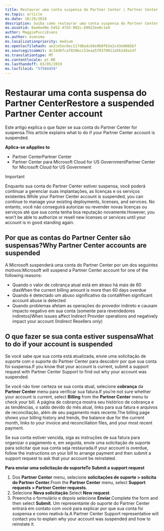 ```yaml
---
title: Restaurar uma conta suspensa do Partner Center | Partner Center
ms.topic: article
ms.date: 10/29/2018
description: Saiba como restaurar uma conta suspensa do Partner Center, por que acontece a suspensão da conta de parceiro e como você pode usar sua conta durante a suspensão.
ms.assetid: 0ae6ed9e-5452-47d3-992c-69922ee0c1e9
author: MaggiePucciEvans
ms.author: evansma
ms.localizationpriority: medium
ms.openlocfilehash: ae2ce5ec0ac117d0adcb9e9b0f63e2c43e906bb7
ms.sourcegitcommit: 4c34d6fcaf020bcc53eaa5f0379011a56149a14f
ms.translationtype: MT
ms.contentlocale: pt-BR
ms.lasthandoff: 03/05/2019
ms.locfileid: "57584459"
---
```

# <a name="restore-a-suspended-partner-center-account"></a><span data-ttu-id="232a9-103">Restaurar uma conta suspensa do Partner Center</span><span class="sxs-lookup"><span data-stu-id="232a9-103">Restore a suspended Partner Center account</span></span>

<span data-ttu-id="232a9-104">Este artigo explica o que fazer se sua conta do Partner Center for suspensa.</span><span class="sxs-lookup"><span data-stu-id="232a9-104">This article explains what to do if your Partner Center account is suspended.</span></span>

<span data-ttu-id="232a9-105">**Aplica-se a**</span><span class="sxs-lookup"><span data-stu-id="232a9-105">**Applies to**</span></span>

-  <span data-ttu-id="232a9-106">Partner Center</span><span class="sxs-lookup"><span data-stu-id="232a9-106">Partner Center</span></span>
-  <span data-ttu-id="232a9-107">Partner Center para Microsoft Cloud for US Government</span><span class="sxs-lookup"><span data-stu-id="232a9-107">Partner Center for Microsoft Cloud for US Government</span></span>


> [!IMPORTANT]  
> <span data-ttu-id="232a9-108">Enquanto sua conta do Partner Center estiver suspensa, você poderá continuar a gerenciar suas implantações, as licenças e os serviços existentes.</span><span class="sxs-lookup"><span data-stu-id="232a9-108">While your Partner Center account is suspended, you can continue to manage your existing deployments, licenses, and services.</span></span> <span data-ttu-id="232a9-109">No entanto, você não conseguirá autorizar ou revender novas licenças ou serviços até que sua conta tenha boa reputação novamente.</span><span class="sxs-lookup"><span data-stu-id="232a9-109">However, you won’t be able to authorize or resell new licenses or services until your account is in good standing again.</span></span>

## <a name="why-partner-center-accounts-are-suspended"></a><span data-ttu-id="232a9-110">Por que as contas do Partner Center são suspensas?</span><span class="sxs-lookup"><span data-stu-id="232a9-110">Why Partner Center accounts are suspended</span></span>

<span data-ttu-id="232a9-111">A Microsoft suspenderá uma conta do Partner Center por um dos seguintes motivos:</span><span class="sxs-lookup"><span data-stu-id="232a9-111">Microsoft will suspend a Partner Center account for one of the following reasons:</span></span>

- <span data-ttu-id="232a9-112">Quando o valor de cobrança atual está em atraso há mais de 60 dias</span><span class="sxs-lookup"><span data-stu-id="232a9-112">When the current billing amount is more than 60 days overdue</span></span> 
- <span data-ttu-id="232a9-113">Quando é detectado um abuso significativo da conta</span><span class="sxs-lookup"><span data-stu-id="232a9-113">When significant account abuse is detected</span></span>
- <span data-ttu-id="232a9-114">Quando problemas afetam as operações do provedor indireto e causam impacto negativo em sua conta (somente para revendedores indiretos)</span><span class="sxs-lookup"><span data-stu-id="232a9-114">When issues affect Indirect Provider operations and negatively impact your account (Indirect Resellers only)</span></span>

## <a name="what-to-do-if-your-account-is-suspended"></a><span data-ttu-id="232a9-115">O que fazer se sua conta estiver suspensa</span><span class="sxs-lookup"><span data-stu-id="232a9-115">What to do if your account is suspended</span></span>

<span data-ttu-id="232a9-116">Se você sabe que sua conta está atualizada, envie uma solicitação de suporte com o suporte do Partner Center para descobrir por que sua conta foi suspensa.</span><span class="sxs-lookup"><span data-stu-id="232a9-116">If you know that your account is current, submit a support request with Partner Center Support to find out why your account was suspended.</span></span> 

<span data-ttu-id="232a9-117">Se você não tiver certeza se sua conta atual, selecione **cobrança** da **Partner Center** menu para verificar sua fatura.</span><span class="sxs-lookup"><span data-stu-id="232a9-117">If you’re not sure whether your account is current, select **Billing** from the **Partner Center** menu to check your bill.</span></span> <span data-ttu-id="232a9-118">A página de cobrança mostra seu histórico de cobrança e as tendências, o saldo devido do mês atual, links para sua fatura e arquivos de reconciliação, além de seu pagamento mais recente.</span><span class="sxs-lookup"><span data-stu-id="232a9-118">The billing page shows your billing history and trends, the balance due for the current month, links to your invoice and reconciliation files, and your most recent payment.</span></span>

<span data-ttu-id="232a9-119">Se sua conta estiver vencida, siga as instruções de sua fatura para organizar o pagamento e, em seguida, envie uma solicitação de suporte para solicitar que sua conta seja restaurada.</span><span class="sxs-lookup"><span data-stu-id="232a9-119">If your account is overdue, follow the instructions on your bill to arrange payment and then submit a support request to ask that your account be reinstated.</span></span> 

<span data-ttu-id="232a9-120">**Para enviar uma solicitação de suporte**</span><span class="sxs-lookup"><span data-stu-id="232a9-120">**To Submit a support request**</span></span>

1.  <span data-ttu-id="232a9-121">Dos **Partner Center** menu, selecione **solicitações de suporte > solicita do Partner Center**.</span><span class="sxs-lookup"><span data-stu-id="232a9-121">From the **Partner Center** menu, select **Support requests > Partner Center requests**.</span></span>
2.  <span data-ttu-id="232a9-122">Selecione **Nova solicitação**.</span><span class="sxs-lookup"><span data-stu-id="232a9-122">Select **New request**.</span></span> 
3.  <span data-ttu-id="232a9-123">Preencha o formulário e depois selecione **Enviar**.</span><span class="sxs-lookup"><span data-stu-id="232a9-123">Complete the form and then select **Submit**.</span></span> <span data-ttu-id="232a9-124">Um representante do suporte do Partner Center entrará em contato com você para explicar por que sua conta foi suspensa e como reativá-la.</span><span class="sxs-lookup"><span data-stu-id="232a9-124">A Partner Center Support representative will contact you to explain why your account was suspended and how to reinstate it.</span></span>



